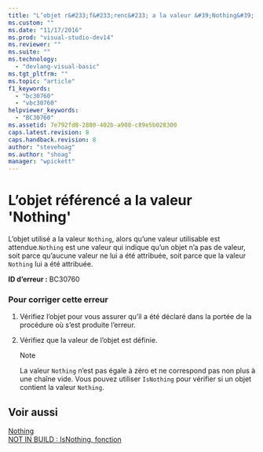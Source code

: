 ```yaml
---
title: "L’objet r&#233;f&#233;renc&#233; a la valeur &#39;Nothing&#39; | Microsoft Docs"
ms.custom: ""
ms.date: "11/17/2016"
ms.prod: "visual-studio-dev14"
ms.reviewer: ""
ms.suite: ""
ms.technology: 
  - "devlang-visual-basic"
ms.tgt_pltfrm: ""
ms.topic: "article"
f1_keywords: 
  - "bc30760"
  - "vbc30760"
helpviewer_keywords: 
  - "BC30760"
ms.assetid: 7e792fd8-2880-402b-a908-c89e5b028300
caps.latest.revision: 8
caps.handback.revision: 8
author: "stevehoag"
ms.author: "shoag"
manager: "wpickett"
---
```

# L’objet r&#233;f&#233;renc&#233; a la valeur &#39;Nothing&#39;
L’objet utilisé a la valeur `Nothing`, alors qu’une valeur utilisable est attendue.`Nothing` est une valeur qui indique qu’un objet n’a pas de valeur, soit parce qu’aucune valeur ne lui a été attribuée, soit parce que la valeur `Nothing` lui a été attribuée.  
  
 **ID d’erreur :** BC30760  
  
### Pour corriger cette erreur  
  
1.  Vérifiez l’objet pour vous assurer qu’il a été déclaré dans la portée de la procédure où s’est produite l’erreur.  
  
2.  Vérifiez que la valeur de l’objet est définie.  
  
    > [!NOTE]
    >  La valeur `Nothing` n’est pas égale à zéro et ne correspond pas non plus à une chaîne vide. Vous pouvez utiliser `IsNothing` pour vérifier si un objet contient la valeur `Nothing`.  
  
## Voir aussi  
 [Nothing](/dotnet/visual-basic/language-reference/nothing)   
 [NOT IN BUILD : IsNothing, fonction](http://msdn.microsoft.com/fr-fr/5b2a4626-e6a9-49d1-b9b1-fcc6a1302319)